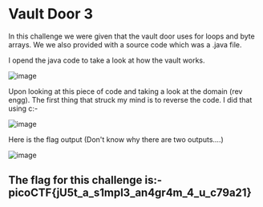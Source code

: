 # Vault Door 3
In this challenge we were given that the vault door uses for loops and byte arrays. We we also provided with a source code which was a .java file. 

I opend the java code to take a look at how the vault works.

![image](https://github.com/user-attachments/assets/115511cb-2295-4ec3-b7bc-7a0df0d999aa)

Upon looking at this piece of code and taking a look at the domain (rev engg). The first thing that struck my mind is to reverse the code. I did that using c:-

![image](https://github.com/user-attachments/assets/2a3b2af8-3254-424f-8c2a-31f3030dd7ae)

Here is the flag output (Don't know why there are two outputs....)

![image](https://github.com/user-attachments/assets/d8be6018-1fd0-4b1e-9571-cf3a727caf8b)

## The flag for this challenge is:- picoCTF{jU5t_a_s1mpl3_an4gr4m_4_u_c79a21}

